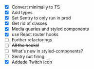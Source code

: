 - [x] Convert minimally to TS
- [x] Add types
- [x] Set Sentry to only run in prod
- [x] Get rid of classes
- [x] Media queries and styled components
- [x] use React router hooks
- [ ] Further refactorings
- [ ] ~~All the hooks!~~
- [ ] What's new in styled-components?
- [ ] Sentry not firing
- [x] Addede Twitch Icon
